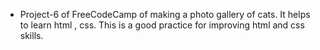 - Project-6 of FreeCodeCamp of making a photo gallery of cats. It helps to learn html , css. This is a good practice for improving html and css skills.
